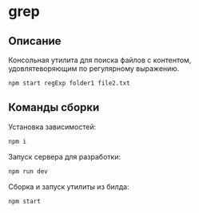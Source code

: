 # grep
## Описание
Консольная утилита для поиска файлов с контентом, удовлятеворяющим по регулярному выражению.

```
npm start regExp folder1 file2.txt
```

## Команды сборки
Установка зависимостей:
```bash
npm i
```
Запуск сервера для разработки:
```bash
npm run dev
```
Сборка и запуск утилиты из билда:
```
npm start
```